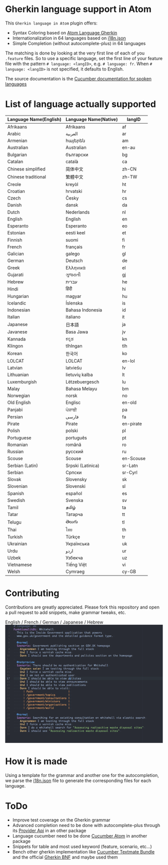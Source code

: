 # Gherkin language support in Atom

This `Gherkin language in Atom` plugin offers:

  * Syntax Coloring based on [Atom Language Gherkin](https://github.com/gigapixel/atom-language-gherkin)
  * Internationalization in 64 languages based on [i18n.json](https://github.com/cucumber/gherkin/blob/master/lib/gherkin/i18n.json)
  * Simple Completion (without autocomplete-plus) in 64 languages

The matching is done by looking at the very first line of each of you `.feature` files.
So to use a specific language, set the first line of your feature file with the pattern `# language: <langID>`, e.g. `# language: fr`.
When `# language: <langID>` is not specified, it defaults to English.

The source documentation is the [Cucumber documentation for spoken languages](https://github.com/cucumber/cucumber/wiki/Spoken-languages)

# List of language actually supported

|Language Name(English)|Language Name(Native)|langID|
|----------------------|---------------------|------|
|Afrikaans|Afrikaans|af|
|Arabic|العربية|ar|
|Armenian|հայերեն|am|
|Australian|Australian|en-au|
|Bulgarian|български|bg|
|Catalan|català|ca|
|Chinese simplified|简体中文|zh-CN|
|Chinese traditional|繁體中文|zh-TW|
|Creole|kreyòl|ht|
|Croatian|hrvatski|hr|
|Czech|Česky|cs|
|Danish|dansk|da|
|Dutch|Nederlands|nl|
|English|English|en|
|Esperanto|Esperanto|eo|
|Estonian|eesti keel|et|
|Finnish|suomi|fi|
|French|français|fr|
|Galician|galego|gl|
|German|Deutsch|de|
|Greek|Ελληνικά|el|
|Gujarati|ગુજરાતી|gj|
|Hebrew|עברית|he|
|Hindi|हिंदी|hi|
|Hungarian|magyar|hu|
|Icelandic|Íslenska|is|
|Indonesian|Bahasa Indonesia|id|
|Italian|italiano|it|
|Japanese|日本語|ja|
|Javanese|Basa Jawa|jv|
|Kannada|ಕನ್ನಡ|kn|
|Klingon|tlhIngan|tlh|
|Korean|한국어|ko|
|LOLCAT|LOLCAT|en-lol|
|Latvian|latviešu|lv|
|Lithuanian|lietuvių kalba|lt|
|Luxemburgish|Lëtzebuergesch|lu|
|Malay|Bahasa Melayu|bm|
|Norwegian|norsk|no|
|Old English|Englisc|en-old|
|Panjabi|ਪੰਜਾਬੀ|pa|
|Persian|فارسی|fa|
|Pirate|Pirate|en-pirate|
|Polish|polski|pl|
|Portuguese|português|pt|
|Romanian|română|ro|
|Russian|русский|ru|
|Scouse|Scouse|en-Scouse|
|Serbian (Latin)|Srpski (Latinica)|sr-Latn|
|Serbian|Српски|sr-Cyrl|
|Slovak|Slovensky|sk|
|Slovenian|Slovenski|sl|
|Spanish|español|es|
|Swedish|Svenska|sv|
|Tamil|தமிழ்|ta|
|Tatar|Татарча|tt|
|Telugu|తెలుగు|tl|
|Thai|ไทย|th|
|Turkish|Türkçe|tr|
|Ukrainian|Українська|uk|
|Urdu|اردو|ur|
|Uzbek|Узбекча|uz|
|Vietnamese|Tiếng Việt|vi|
|Welsh|Cymraeg|cy-GB|

# Contributing

Contributions are greatly appreciated.
Please fork this repository and open a pull request to add snippets, make grammar tweaks, etc.

English / French / German / Japanese / Hebrew
![](preview.gif)

# How it is made

Using a template for the grammar and another one for the autocompletion, we parse the [i18n.json](https://github.com/cucumber/gherkin/blob/master/lib/gherkin/i18n.json) file to generate the corresponding files for each language.

# ToDo

* Improve test coverage on the Gherkin grammar
* Advanced completion need to be done with autocomplete-plus through its [Provider Api](https://github.com/atom-community/autocomplete-plus/wiki/Provider-API) in an other package
* Language cucumber need to be done [Cucumber Atom](https://github.com/edda/cucumber-atom) in another package
* Snippets for table and most used keyword (feature, scenario, etc...)
* Bench other gherkin implementation like [Cucumber Textmate Bundle](https://github.com/cucumber/cucumber-tmbundle) and the official [Gherkin BNF](https://github.com/cucumber/gherkin/wiki/BNF) and maybe used them

